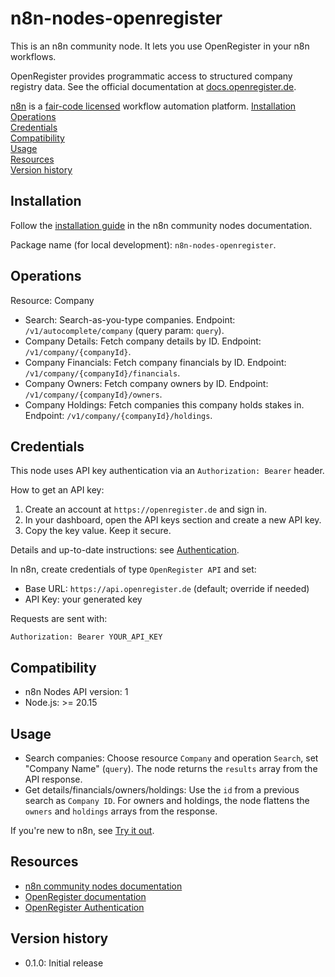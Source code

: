 # n8n-nodes-openregister

This is an n8n community node. It lets you use OpenRegister in your n8n workflows.

OpenRegister provides programmatic access to structured company registry data. See the official documentation at [docs.openregister.de](https://docs.openregister.de).

[n8n](https://n8n.io/) is a [fair-code licensed](https://docs.n8n.io/reference/license/) workflow automation platform.
[Installation](#installation)  
[Operations](#operations)  
[Credentials](#credentials)  
[Compatibility](#compatibility)  
[Usage](#usage)  
[Resources](#resources)  
[Version history](#version-history)  

## Installation

Follow the [installation guide](https://docs.n8n.io/integrations/community-nodes/installation/) in the n8n community nodes documentation.

Package name (for local development): `n8n-nodes-openregister`.

## Operations

Resource: Company

- Search: Search-as-you-type companies. Endpoint: `/v1/autocomplete/company` (query param: `query`).
- Company Details: Fetch company details by ID. Endpoint: `/v1/company/{companyId}`.
- Company Financials: Fetch company financials by ID. Endpoint: `/v1/company/{companyId}/financials`.
- Company Owners: Fetch company owners by ID. Endpoint: `/v1/company/{companyId}/owners`.
- Company Holdings: Fetch companies this company holds stakes in. Endpoint: `/v1/company/{companyId}/holdings`.

## Credentials

This node uses API key authentication via an `Authorization: Bearer` header.

How to get an API key:

1. Create an account at `https://openregister.de` and sign in.
2. In your dashboard, open the API keys section and create a new API key.
3. Copy the key value. Keep it secure.

Details and up-to-date instructions: see [Authentication](https://docs.openregister.de/authentication).

In n8n, create credentials of type `OpenRegister API` and set:

- Base URL: `https://api.openregister.de` (default; override if needed)
- API Key: your generated key

Requests are sent with:

```
Authorization: Bearer YOUR_API_KEY
```

## Compatibility

- n8n Nodes API version: 1
- Node.js: >= 20.15

## Usage

- Search companies: Choose resource `Company` and operation `Search`, set "Company Name" (`query`). The node returns the `results` array from the API response.
- Get details/financials/owners/holdings: Use the `id` from a previous search as `Company ID`. For owners and holdings, the node flattens the `owners` and `holdings` arrays from the response.

If you're new to n8n, see [Try it out](https://docs.n8n.io/try-it-out/).

## Resources

- [n8n community nodes documentation](https://docs.n8n.io/integrations/#community-nodes)
- [OpenRegister documentation](https://docs.openregister.de)
- [OpenRegister Authentication](https://docs.openregister.de/authentication)

## Version history

- 0.1.0: Initial release


